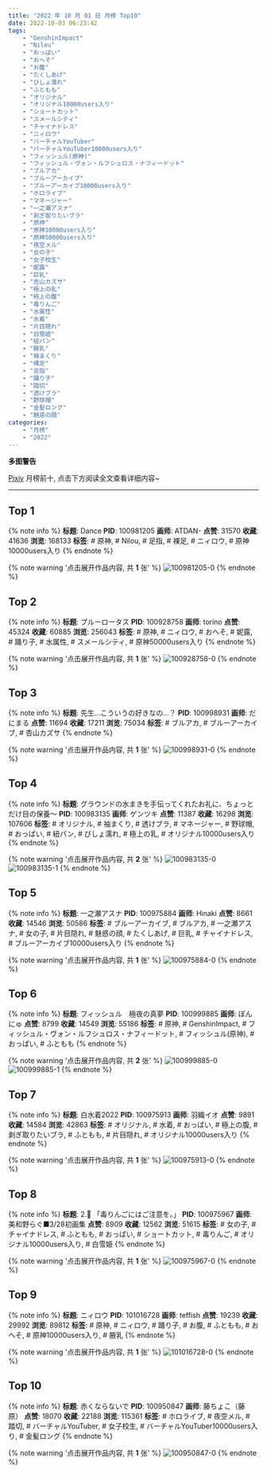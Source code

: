 ```yaml
---
title: "2022 年 10 月 01 日 月榜 Top10"
date: 2022-10-03 06:23:42
tags:
    - "GenshinImpact"
    - "Nilou"
    - "おっぱい"
    - "おへそ"
    - "お腹"
    - "たくしあげ"
    - "びしょ濡れ"
    - "ふともも"
    - "オリジナル"
    - "オリジナル10000users入り"
    - "ショートカット"
    - "スメールシティ"
    - "チャイナドレス"
    - "ニィロウ"
    - "バーチャルYouTuber"
    - "バーチャルYouTuber10000users入り"
    - "フィッシュル(原神)"
    - "フィッシュル・ヴォン・ルフシュロス・ナフィードット"
    - "ブルアカ"
    - "ブルーアーカイブ"
    - "ブルーアーカイブ10000users入り"
    - "ホロライブ"
    - "マネージャー"
    - "一之瀬アスナ"
    - "剥ぎ取りたいブラ"
    - "原神"
    - "原神10000users入り"
    - "原神50000users入り"
    - "夜空メル"
    - "女の子"
    - "女子校生"
    - "妮露"
    - "巨乳"
    - "杏山カズサ"
    - "極上の乳"
    - "極上の腹"
    - "毒りんご"
    - "水属性"
    - "水着"
    - "片目隠れ"
    - "白雪姫"
    - "紐パン"
    - "腋乳"
    - "袖まくり"
    - "裸足"
    - "足指"
    - "踊り子"
    - "踏切"
    - "透けブラ"
    - "野球帽"
    - "金髪ロング"
    - "魅惑の顔"
categories:
    - "月榜"
    - "2022"
---
```


<i class="fa fa-triangle-exclamation"></i>**多图警告**<i class="fa fa-triangle-exclamation"></i>

[Pixiv](https://www.pixiv.net/) 月榜前十, 点击下方阅读全文查看详细内容~

<!-- more -->

---

## Top 1

{% note info %}
**标题**: Dance
**PID**: 100981205 **画师**: ATDAN-
**点赞**: 31570 **收藏**: 41636 **浏览**: 168133
**标签**: # 原神, # Nilou, # 足指, # 裸足, # ニィロウ, # 原神10000users入り
{% endnote %}

{% note warning '点击展开作品内容, 共 **1** 张' %}
![100981205-0](https://i.pixiv.re/img-original/img/2022/09/04/13/10/09/100981205_p0.jpg)
{% endnote %}

## Top 2

{% note info %}
**标题**: ブルーロータス
**PID**: 100928758 **画师**: torino
**点赞**: 45324 **收藏**: 60885 **浏览**: 256043
**标签**: # 原神, # ニィロウ, # おへそ, # 妮露, # 踊り子, # 水属性, # スメールシティ, # 原神50000users入り
{% endnote %}

{% note warning '点击展开作品内容, 共 **1** 张' %}
![100928758-0](https://i.pixiv.re/img-original/img/2022/09/02/00/00/42/100928758_p0.jpg)
{% endnote %}

## Top 3

{% note info %}
**标题**: 先生…こういうの好きなの…？
**PID**: 100998931 **画师**: だにまる
**点赞**: 11694 **收藏**: 17211 **浏览**: 75034
**标签**: # ブルアカ, # ブルーアーカイブ, # 杏山カズサ
{% endnote %}

{% note warning '点击展开作品内容, 共 **1** 张' %}
![100998931-0](https://i.pixiv.re/img-original/img/2022/09/04/21/30/35/100998931_p0.jpg)
{% endnote %}

## Top 4

{% note info %}
**标题**: グラウンドの水まきを手伝ってくれたお礼に、ちょっとだけ目の保養～
**PID**: 100983135 **画师**: ゲンツキ
**点赞**: 11387 **收藏**: 16298 **浏览**: 107606
**标签**: # オリジナル, # 袖まくり, # 透けブラ, # マネージャー, # 野球帽, # おっぱい, # 紐パン, # びしょ濡れ, # 極上の乳, # オリジナル10000users入り
{% endnote %}

{% note warning '点击展开作品内容, 共 **2** 张' %}
![100983135-0](https://i.pixiv.re/img-original/img/2022/09/04/09/00/02/100983135_p0.jpg)
![100983135-1](https://i.pixiv.re/img-original/img/2022/09/04/09/00/02/100983135_p1.jpg)
{% endnote %}

## Top 5

{% note info %}
**标题**: 一之瀬アスナ
**PID**: 100975884 **画师**: Hinaki
**点赞**: 8661 **收藏**: 14546 **浏览**: 50586
**标签**: # ブルーアーカイブ, # ブルアカ, # 一之瀬アスナ, # 女の子, # 片目隠れ, # 魅惑の顔, # たくしあげ, # 巨乳, # チャイナドレス, # ブルーアーカイブ10000users入り
{% endnote %}

{% note warning '点击展开作品内容, 共 **1** 张' %}
![100975884-0](https://i.pixiv.re/img-original/img/2022/09/04/00/00/05/100975884_p0.jpg)
{% endnote %}

## Top 6

{% note info %}
**标题**: フィッシュル　極夜の真夢
**PID**: 100999885 **画师**: ぽんにゅ
**点赞**: 8799 **收藏**: 14549 **浏览**: 55186
**标签**: # 原神, # GenshinImpact, # フィッシュル・ヴォン・ルフシュロス・ナフィードット, # フィッシュル(原神), # おっぱい, # ふともも
{% endnote %}

{% note warning '点击展开作品内容, 共 **2** 张' %}
![100999885-0](https://i.pixiv.re/img-original/img/2022/09/04/22/00/01/100999885_p0.jpg)
![100999885-1](https://i.pixiv.re/img-original/img/2022/09/04/22/00/01/100999885_p1.jpg)
{% endnote %}

## Top 7

{% note info %}
**标题**: 白水着2022
**PID**: 100975913 **画师**: 羽織イオ
**点赞**: 9891 **收藏**: 14584 **浏览**: 42863
**标签**: # オリジナル, # 水着, # おっぱい, # 極上の腹, # 剥ぎ取りたいブラ, # ふともも, # 片目隠れ, # オリジナル10000users入り
{% endnote %}

{% note warning '点击展开作品内容, 共 **1** 张' %}
![100975913-0](https://i.pixiv.re/img-original/img/2022/09/04/00/00/12/100975913_p0.jpg)
{% endnote %}

## Top 8

{% note info %}
**标题**: 2.🍎 「毒りんごにはご注意を。」
**PID**: 100975967 **画师**: 美和野らぐ■3/28初画集
**点赞**: 8909 **收藏**: 12562 **浏览**: 51615
**标签**: # 女の子, # チャイナドレス, # ふともも, # おっぱい, # ショートカット, # 毒りんご, # オリジナル10000users入り, # 白雪姫
{% endnote %}

{% note warning '点击展开作品内容, 共 **1** 张' %}
![100975967-0](https://i.pixiv.re/img-original/img/2022/09/04/00/00/22/100975967_p0.png)
{% endnote %}

## Top 9

{% note info %}
**标题**: ニィロウ
**PID**: 101016728 **画师**: teffish
**点赞**: 19239 **收藏**: 29992 **浏览**: 89812
**标签**: # 原神, # ニィロウ, # 踊り子, # お腹, # ふともも, # おへそ, # 原神10000users入り, # 腋乳
{% endnote %}

{% note warning '点击展开作品内容, 共 **1** 张' %}
![101016728-0](https://i.pixiv.re/img-original/img/2022/09/05/17/18/48/101016728_p0.jpg)
{% endnote %}

## Top 10

{% note info %}
**标题**: 赤くならないで
**PID**: 100950847 **画师**: 藤ちょこ（藤原）
**点赞**: 18070 **收藏**: 22188 **浏览**: 115361
**标签**: # ホロライブ, # 夜空メル, # 踏切, # バーチャルYouTuber, # 女子校生, # バーチャルYouTuber10000users入り, # 金髪ロング
{% endnote %}

{% note warning '点击展开作品内容, 共 **1** 张' %}
![100950847-0](https://i.pixiv.re/img-original/img/2022/09/03/00/00/04/100950847_p0.png)
{% endnote %}
